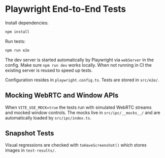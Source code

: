 # Playwright End-to-End Tests

Install dependencies:
```bash
npm install
```

Run tests:
```bash
npm run e2e
```

The dev server is started automatically by Playwright via `webServer` in the
config. Make sure `npm run dev` works locally. When not running in CI the
existing server is reused to speed up tests.

Configuration resides in `playwright.config.ts`. Tests are stored in `src/e2e/`.


## Mocking WebRTC and Window APIs

When `VITE_USE_MOCK=true` the tests run with simulated WebRTC streams and mocked window controls. The mocks live in `src/ipc/__mocks__/` and are automatically loaded by `src/ipc/index.ts`.

## Snapshot Tests

Visual regressions are checked with `toHaveScreenshot()` which stores images in
`test-results/`.

